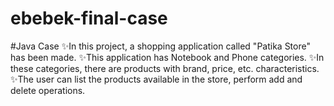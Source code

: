 # ebebek-final-case
#Java Case
✨In this project, a shopping application called "Patika Store" has been made. 
✨This application has Notebook and Phone categories. 
✨In these categories, there are products with brand, price, etc. characteristics. 
✨The user can list the products available in the store, perform add and delete operations.
